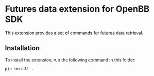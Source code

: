 # Futures data extension for OpenBB SDK

This extension provides a set of commands for futures data retrieval.

## Installation

To install the extension, run the following command in this folder:

```bash
pip install .
```
